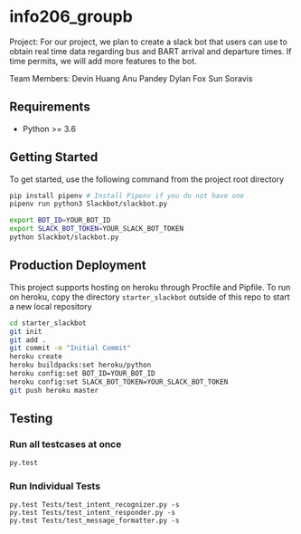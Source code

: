 # info206_groupb
Project:
For our project, we plan to create a slack bot that users can use to obtain real time data regarding bus and BART arrival and departure times. If time permits, we will add more features to the bot.

Team Members:
Devin Huang
Anu Pandey
Dylan Fox
Sun Soravis

## Requirements

* Python >= 3.6

## Getting Started

To get started, use the following command from the project root directory

``` sh
pip install pipenv # Install Pipenv if you do not have one
pipenv run python3 Slackbot/slackbot.py

export BOT_ID=YOUR_BOT_ID
export SLACK_BOT_TOKEN=YOUR_SLACK_BOT_TOKEN
python Slackbot/slackbot.py
```
## Production Deployment

This project supports hosting on heroku through Procfile and Pipfile. To run on heroku, copy the directory `starter_slackbot` outside of this repo to start a new local repository 

``` sh
cd starter_slackbot
git init
git add .
git commit -m "Initial Commit"
heroku create
heroku buildpacks:set heroku/python
heroku config:set BOT_ID=YOUR_BOT_ID
heroku config:set SLACK_BOT_TOKEN=YOUR_SLACK_BOT_TOKEN
git push heroku master
```

## Testing

### Run all testcases at once
``` sh
py.test
```

### Run Individual Tests
```
py.test Tests/test_intent_recognizer.py -s
py.test Tests/test_intent_responder.py -s
py.test Tests/test_message_formatter.py -s
````